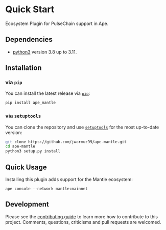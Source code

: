 # Quick Start

Ecosystem Plugin for PulseChain support in Ape.

## Dependencies

- [python3](https://www.python.org/downloads) version 3.8 up to 3.11.

## Installation

### via `pip`

You can install the latest release via [`pip`](https://pypi.org/project/pip/):

```bash
pip install ape_mantle
```

### via `setuptools`

You can clone the repository and use [`setuptools`](https://github.com/pypa/setuptools) for the most up-to-date version:

```bash
git clone https://github.com/jwarmuz99/ape-mantle.git
cd ape-mantle
python3 setup.py install
```

## Quick Usage

Installing this plugin adds support for the Mantle ecosystem:

```
ape console --network mantle:mainnet
```

## Development

Please see the [contributing guide](CONTRIBUTING.md) to learn more how to contribute to this project.
Comments, questions, criticisms and pull requests are welcomed.
